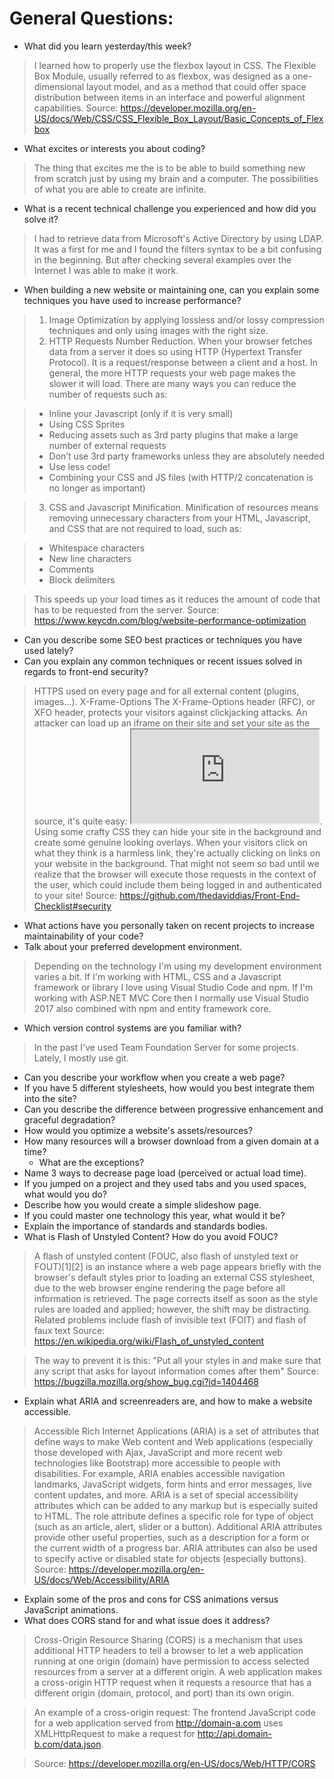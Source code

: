 # General Questions:

* What did you learn yesterday/this week?
> I learned how to properly use the flexbox layout in CSS. The Flexible Box Module, usually referred to as flexbox, was designed as a one-dimensional layout model, and as a method that could offer space distribution between items in an interface and powerful alignment capabilities. Source: https://developer.mozilla.org/en-US/docs/Web/CSS/CSS_Flexible_Box_Layout/Basic_Concepts_of_Flexbox
* What excites or interests you about coding?
> The thing that excites me the is to be able to build something new from scratch just by using my brain and a computer. The possibilities of what you are able to create are infinite.
* What is a recent technical challenge you experienced and how did you solve it?
> I had to retrieve data from Microsoft's Active Directory by using LDAP. It was a first for me and I found the filters syntax to be a bit confusing in the beginning. But after checking several examples over the Internet I was able to make it work.
* When building a new website or maintaining one, can you explain some techniques you have used to increase performance?
> 1. Image Optimization by applying lossless and/or lossy compression techniques and only using images with the right size.
> 2. HTTP Requests Number Reduction. When your browser fetches data from a server it does so using HTTP (Hypertext Transfer Protocol). It is a request/response between a client and a host. In general, the more HTTP requests your web page makes the slower it will load. There are many ways you can reduce the number of requests such as:

> * Inline your Javascript (only if it is very small)
> * Using CSS Sprites
> * Reducing assets such as 3rd party plugins that make a large number of external requests
> * Don’t use 3rd party frameworks unless they are absolutely needed
> * Use less code!
> * Combining your CSS and JS files (with HTTP/2 concatenation is no longer as important)

> 3. CSS and Javascript Minification.
> Minification of resources means removing unnecessary characters from your HTML, Javascript, and CSS that are not required to load, such as:

> * Whitespace characters
> * New line characters
> * Comments
> * Block delimiters

> This speeds up your load times as it reduces the amount of code that has to be requested from the server.
> Source: https://www.keycdn.com/blog/website-performance-optimization
* Can you describe some SEO best practices or techniques you have used lately?
* Can you explain any common techniques or recent issues solved in regards to front-end security?
> HTTPS used on every page and for all external content (plugins, images...).
> X-Frame-Options
The X-Frame-Options header (RFC), or XFO header, protects your visitors against clickjacking attacks. An attacker can load up an iframe on their site and set your site as the source, it's quite easy: <iframe src="https://scotthelme.co.uk"></iframe>. Using some crafty CSS they can hide your site in the background and create some genuine looking overlays. When your visitors click on what they think is a harmless link, they're actually clicking on links on your website in the background. That might not seem so bad until we realize that the browser will execute those requests in the context of the user, which could include them being logged in and authenticated to your site!
> Source: https://github.com/thedaviddias/Front-End-Checklist#security
* What actions have you personally taken on recent projects to increase maintainability of your code?
* Talk about your preferred development environment.
> Depending on the technology I'm using my development environment varies a bit. If I'm working with HTML, CSS and a Javascript framework or library I love using Visual Studio Code and npm. If I'm working with ASP.NET MVC Core then I normally use Visual Studio 2017 also combined with npm and entity framework core.
* Which version control systems are you familiar with?
> In the past I've used Team Foundation Server for some projects. Lately, I mostly use git.
* Can you describe your workflow when you create a web page?
* If you have 5 different stylesheets, how would you best integrate them into the site?
* Can you describe the difference between progressive enhancement and graceful degradation?
* How would you optimize a website's assets/resources?
* How many resources will a browser download from a given domain at a time?
  * What are the exceptions?
* Name 3 ways to decrease page load (perceived or actual load time).
* If you jumped on a project and they used tabs and you used spaces, what would you do?
* Describe how you would create a simple slideshow page.
* If you could master one technology this year, what would it be?
* Explain the importance of standards and standards bodies.
* What is Flash of Unstyled Content? How do you avoid FOUC?
> A flash of unstyled content (FOUC, also flash of unstyled text or FOUT)[1][2] is an instance where a web page appears briefly with the browser's default styles prior to loading an external CSS stylesheet, due to the web browser engine rendering the page before all information is retrieved. The page corrects itself as soon as the style rules are loaded and applied; however, the shift may be distracting. Related problems include flash of invisible text (FOIT) and flash of faux text
> Source: https://en.wikipedia.org/wiki/Flash_of_unstyled_content

> The way to prevent it is this: "Put all your styles in <head> and make sure that any script that asks for layout information comes after them"
> Source: https://bugzilla.mozilla.org/show_bug.cgi?id=1404468

* Explain what ARIA and screenreaders are, and how to make a website accessible.
> Accessible Rich Internet Applications (ARIA)  is a set of attributes that define ways to make Web content and Web applications (especially those developed with Ajax, JavaScript and more recent web technologies like Bootstrap) more accessible to people with disabilities. For example, ARIA enables accessible navigation landmarks, JavaScript widgets, form hints and error messages, live content updates, and more.
> ARIA is a set of special accessibility attributes which can be added to any markup but is especially suited to HTML. The role attribute defines a specific role for type of object (such as an article, alert, slider or a button). Additional ARIA attributes provide other useful properties, such as a description for a form or the current width of a progress bar. ARIA attributes can also be used to specify active or disabled state for objects (especially buttons).
> Source: https://developer.mozilla.org/en-US/docs/Web/Accessibility/ARIA
* Explain some of the pros and cons for CSS animations versus JavaScript animations.
* What does CORS stand for and what issue does it address?
> Cross-Origin Resource Sharing (CORS) is a mechanism that uses additional HTTP headers to tell a browser to let a web application running at one origin (domain) have permission to access selected resources from a server at a different origin. A web application makes a cross-origin HTTP request when it requests a resource that has a different origin (domain, protocol, and port) than its own origin.

> An example of a cross-origin request: The frontend JavaScript code for a web application served from http://domain-a.com uses XMLHttpRequest to make a request for http://api.domain-b.com/data.json.

> Source: https://developer.mozilla.org/en-US/docs/Web/HTTP/CORS
